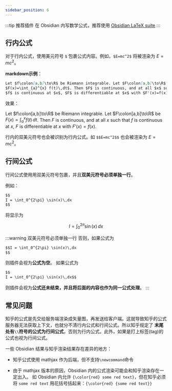 ```yaml
---
sidebar_position: 6
---
```


:::tip 推荐插件
在 Obsidian 内写数学公式，推荐使用 [Obsidian LaTeX suite](https://github.com/artisticat1/obsidian-latex-suite)
:::

## 行内公式

对于行内公式，使用美元符号 `$` 包裹公式内容。例如，`$E=mc^2$` 将被渲染为 $E=mc^2$。

**markdown示例**：

```markdown
Let $f\colon[a,b]\to\R$ be Riemann integrable. Let $F\colon[a,b]\to\R$ be
$F(x)=\int_{a}^{x} f(t)\,dt$. Then $F$ is continuous, and at all $x$ such that
$f$ is continuous at $x$, $F$ is differentiable at $x$ with $F'(x)=f(x)$.
```

效果：

Let $f\colon[a,b]\to\R$ be Riemann integrable. Let $F\colon[a,b]\to\R$ be
$F(x)=\int_{a}^{x} f(t)\,dt$. Then $F$ is continuous, and at all $x$ such that
$f$ is continuous at $x$, $F$ is differentiable at $x$ with $F'(x)=f(x)$.

行内的双美元符号也会被识别为行内公式。如 `$$E=mc^2$$` 也会被渲染为 $E=mc^2$。

## 行间公式

行间公式使用用双美元符号包裹，并且**双美元符号必须单独一行**。

例如：

```markdown
$$
I = \int_0^{2\pi} \sin(x)\,dx
$$
```

将显示为

$$
I = \int_0^{2\pi} \sin(x)\,dx
$$

:::warning 双美元符号必须单独一行
否则，如果公式为

```markdown
$$I = \int_0^{2\pi} \sin(x)\,dx
$$
```

则插件会视为**公式为空**。
如果公式为

```markdown
$$
I = \int_0^{2\pi} \sin(x)\,dx$$
```

则插件会视为**公式还未结束，并且将后面的内容也作为同一公式处理**。
:::



## 常见问题

知乎的公式是先交给服务端渲染成矢量图，再发送给客户端。这就导致知乎的公式服务器无法获取上下文，也就分不清行内公式和行间公式。所以知乎规定了 **末尾处有`\\`符号的公式为行间公式**，否则为行内公式。此外，如果是打上标签(tag)的公式也视为行间公式。

一些 Obsidian 结果与知乎渲染结果存在差异的地方：

* 知乎公式使用 mathjax 作为后端，但不支持`\newcommand`命令

* 由于 mathjax 版本的原因，Obsidian 内的公式渲染可能会和知乎渲染存在一定出入。
如 Obsidian 内允许 `{\color{red} some red text}`，但在知乎必须将 `some red text` 用花括号括起来：`{\color{red} {some red text}}`
